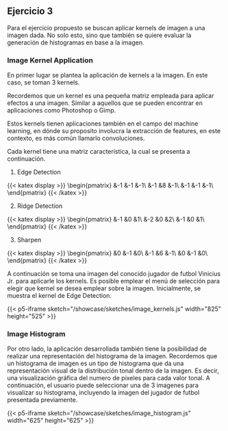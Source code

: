 ## Ejercicio 3

Para el ejercicio propuesto se buscan aplicar kernels de imagen a una imagen dada. No solo esto, sino que también se quiere evaluar la generación de histogramas en base a la imagen. 

### Image Kernel Application

En primer lugar se plantea la aplicación de kernels a la imagen. En este caso, se toman 3 kernels.

Recordemos que un kernel es una pequeña matriz empleada para aplicar efectos a una imagen. Similar a aquellos que se pueden encontrar en aplicaciones como Photoshop o Gimp.

Estos kernels tienen aplicaciones también en el campo del machine learning, en dónde su proposito involucra la extracción de features, en este contexto, es más común llamarlo convoluciones. 

Cada kernel tiene una matriz característica, la cual se presenta a continuación.

1. Edge Detection 

{{< katex display  >}}
\begin{pmatrix}
 &-1  &-1  &-1\\ 
 &-1  &8  &-1\\ 
 &-1  &-1  &-1\\ 
\end{pmatrix}
{{< /katex >}}

2. Ridge Detection

{{< katex display  >}}
\begin{pmatrix}
 &-1  &0 &1\\ 
 &-2  &0  &2\\ 
 &-1  &0  &1\\ 
\end{pmatrix}
{{< /katex >}}

3. Sharpen

{{< katex display  >}}
\begin{pmatrix}
 &0  &-1  &0\\ 
 &-1  &6  &-1\\ 
 &0  &-1  &0\\ 
\end{pmatrix}
{{< /katex >}}


A continuación se toma una imagen del conocido jugador de futbol Vinicius Jr. para aplicarle los kernels. Es posible emplear el menú de selección para elegir que kernel se desea emplear sobre la imagen. Inicialmente, se muestra el kernel de Edge Detection.

{{< p5-iframe sketch="/showcase/sketches/image_kernels.js" width="825" height="525" >}}

### Image Histogram

Por otro lado, la aplicación desarrollada también tiene la posibilidad de realizar una representación del histograma de la imagen. Recordemos que un histograma de imagen es un tipo de histograma que da una representación visual de la distribución tonal dentro de la imagen. Es decir, una visualización gráfica del numero de pixeles para cada valor tonal. A continuación, el usuario puede seleccionar una de 3 imagenes para visualizar su histograma, incluyendo la imagen del jugador de futbol presentada previamente. 

{{< p5-iframe sketch="/showcase/sketches/image_histogram.js" width="625" height="625" >}}